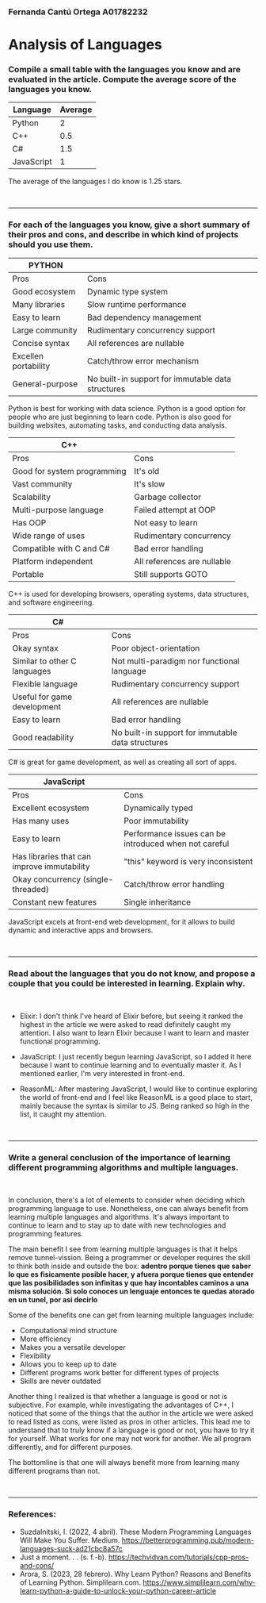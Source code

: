 ### Fernanda Cantú Ortega       A01782232
# Analysis of Languages

<!-- | No. | Language  | Average |
| -- | -- | -- |
| 1. | Elixir | 4.5 |
| 2. | ReasonML | 4.5 |
| 3. | F# | 4 |
| 4. | Elm | 3.5 |
| 5. | Scala | 3 |
| 6. | OCaml | 3 |
| 7. | Haskell | 3 |
| 8. | JavaScript | 2.5 |
| 9. | Rust | 2.5 |
| 10. | Go | 2.5 |
| 11. | Typescript | 2 |
| 12. | Python | 2 |
| 13. | C# | 1.5 |
| 14. | Java | 1 |
| 15. | C++ | 0.5 | -->



### Compile a small table with the languages you know and are evaluated in the article. Compute the average score of the languages you know.

| Language  | Average |
| -- | -- |
| Python | 2 |
| C++ | 0.5 |
| C# | 1.5 |
| JavaScript | 1 |

The average of the languages I do know is 1.25 stars.

<br>
<hr>

### For each of the languages you know, give a short summary of their pros and cons, and describe in which kind of projects should you use them.

| PYTHON | |        
| -- | -- | 
| Pros | Cons |
| Good ecosystem | Dynamic type system |
| Many libraries | Slow runtime performance |
| Easy to learn | Bad dependency management |
| Large community | Rudimentary concurrency support |
| Concise syntax | All references are nullable | 
| Excellen portability | Catch/throw error mechanism |
| General-purpose | No built-in support for immutable data structures |

Python is best for working with data science. Python is a good option for people who are just beginning to learn code. Python is also good for building websites, automating tasks, and conducting data analysis.

| C++ | |
| -- | -- | 
| Pros | Cons |
| Good for system programming | It's old |
| Vast community | It's slow |
| Scalability | Garbage collector |
| Multi-purpose language | Failed attempt at OOP |
| Has OOP | Not easy to learn |
| Wide range of uses | Rudimentary concurrency |
| Compatible with C and C# | Bad error handling |
| Platform independent | All references are nullable |
| Portable | Still supports GOTO |

C++ is used for developing browsers, operating systems, data structures, and software engineering.


| C# | |
| -- | -- | 
| Pros | Cons |
| Okay syntax | Poor object-orientation |
| Similar to other C languages| Not multi-paradigm nor functional language |
| Flexible language| Rudimentary concurrency support |
| Useful for game development | All references are nullable |
| Easy to learn | Bad error handling | 
| Good readability | No built-in support for immutable data structures |

C# is great for game development, as well as creating all sort of apps.

| JavaScript | |
| -- | -- | 
| Pros | Cons | Types of projects |
| Excellent ecosystem| Dynamically typed |
| Has many uses | Poor immutability |
| Easy to learn | Performance issues can be introduced when not careful |
| Has libraries that can improve immutability | "this" keyword is very inconsistent |
| Okay concurrency (single-threaded) | Catch/throw error handling |
| Constant new features | Single inheritance |

JavaScript excels at front-end web development, for it allows to build dynamic and interactive apps and browsers.

<br>
<hr>

### Read about the languages that you do not know, and propose a couple that you could be interested in learning. Explain why. 
<br>
 
* Elixir: I don't think I've heard of Elixir before, but seeing it ranked the highest in the article we were asked to read definitely caught my attention. I also want to learn Elixir because I want to learn and master functional programming. 

* JavaScript: I just recently begun learning JavaScript, so I added it here because I want to continue learning and to eventually master it. As I mentioned earlier, I'm very interested in front-end. 

* ReasonML: After mastering JavaScript, I would like to continue exploring the world of front-end and I feel like ReasonML is a good place to start, mainly because the syntax is similar to JS. Being ranked so high in the list, it caught my attention.

<br>
<hr>

### Write a general conclusion of the importance of learning different programming algorithms and multiple languages.

<br>

In conclusion, there's a lot of elements to consider when deciding which programming language to use. Nonetheless, one can always benefit from learning multiple languages and algorithms. It's always important to continue to learn and to stay up to date with new technologies and programming features. 

The main benefit I see from learning multiple languages is that it helps remove tunnel-vission. Being a programmer or developer requires the skill to think both inside and outside the box: **adentro porque tienes que saber lo que es fisicamente posible hacer, y afuera porque tienes que entender que las posibilidades son infinitas y que hay incontables caminos a una misma solución. Si solo conoces un lenguaje entonces te quedas atorado en un tunel, por asi decirlo** 

Some of the benefits one can get from learning multiple languages include:

* Computational mind structure
* More efficiency
* Makes you a versatile developer
* Flexibility
* Allows you to keep up to date
* Different programs work better for different types of projects
* Skills are never outdated

Another thing I realized is that whether a language is good or not is subjective. For example, while investigating the advantages of C++, I noticed that some of the things that the author in the article we were asked to read listed as cons, were listed as pros in other articles. This lead me to understand that to truly know if a language is good or not, you have to try it for yourself. What works for one may not work for another. We all program differently, and for different purposes.

The bottomline is that one will always benefit more from learning many different programs than not.

<br>
<hr>

<!-- ### **6.** Add a title page to your document, and make sure to write your name on it. -->

<!-- # Notes
## Characteristics that matter
* Type System
* Learning Effort
* Nulls
* Error Handling
* Concurrency
* Immutability
* Ecosystem/tooling
* Speed
* Age -->

### References:
* Suzdalnitski, I. (2022, 4 abril). These Modern Programming Languages Will Make You Suffer. Medium. https://betterprogramming.pub/modern-languages-suck-ad21cbc8a57c
* Just a moment. . . (s. f.-b). https://techvidvan.com/tutorials/cpp-pros-and-cons/
* Arora, S. (2023, 28 febrero). Why Learn Python? Reasons and Benefits of Learning Python. Simplilearn.com. https://www.simplilearn.com/why-learn-python-a-guide-to-unlock-your-python-career-article

